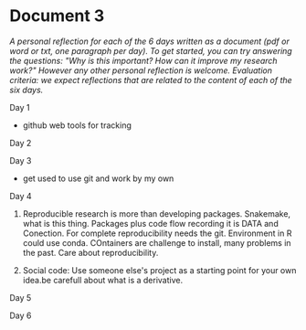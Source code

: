 # Document 3

*A personal reflection for each of the 6 days written as a document (pdf or word or txt, one paragraph per day). To get started, you can try answering the questions: "Why is this important? How can it improve my research work?" However any other personal reflection is welcome. Evaluation criteria: we expect reflections that are related to the content of each of the six days.*

Day 1
* github web tools for tracking

Day 2

Day 3
* get used to use git and work by my own

Day 4

1. Reproducible research is more than developing packages. Snakemake, what is this thing. Packages plus code flow recording it is DATA and Conection. For complete reproducibility needs the git. Environment in R could use conda. COntainers are challenge to install, many problems in the past. Care about reproducibility.

2. Social code: Use someone else's project as a starting point for your own idea.be carefull about what is a derivative.

Day 5

Day 6